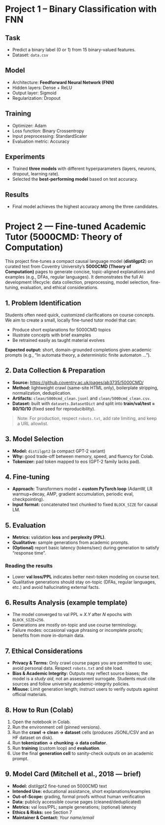 # Project 1 – Binary Classification with FNN

## Task
- Predict a binary label (0 or 1) from 15 binary-valued features.  
- Dataset: `data.csv`  

## Model
- Architecture: **Feedforward Neural Network (FNN)**  
- Hidden layers: Dense + ReLU  
- Output layer: Sigmoid  
- Regularization: Dropout  

## Training
- Optimizer: Adam  
- Loss function: Binary Crossentropy  
- Input preprocessing: StandardScaler  
- Evaluation metric: Accuracy  

## Experiments

- Trained **three models** with different hyperparameters (layers, neurons, dropout, learning rate).  
- Selected the **best-performing model** based on test accuracy.  

## Results
- Final model achieves the highest accuracy among the three candidates.  


# Project 2 — Fine-tuned Academic Tutor (5000CMD: Theory of Computation)

This project fine-tunes a compact causal language model (**distilgpt2**) on curated text from Coventry University’s **5000CMD (Theory of Computation)** pages to generate concise, topic-aligned explanations and examples (e.g., DFAs, regular languages). It demonstrates the full AI development lifecycle: data collection, preprocessing, model selection, fine-tuning, evaluation, and ethical considerations.

## 1. Problem Identification
Students often need quick, customized clarifications on course concepts. We aim to create a small, locally fine-tuned tutor model that can:
- Produce short explanations for 5000CMD topics
- Illustrate concepts with brief examples
- Be retrained easily as taught material evolves

**Expected output:** short, domain-grounded completions given academic prompts (e.g., “In automata theory, a deterministic finite automaton …”).

## 2. Data Collection & Preparation
- **Source:** https://github.coventry.ac.uk/pages/ab3735/5000CMD/
- **Method:** lightweight crawl (same-site HTML only), boilerplate stripping, normalization, deduplication.
- **Artifacts:** `clean/5000cmd_clean.jsonl` and `clean/5000cmd_clean.csv`.
- **Dataset:** built with `datasets.DatasetDict` and split into **train/val/test = 80/10/10** (fixed seed for reproducibility).
> Note: For production, respect `robots.txt`, add rate limiting, and keep a URL allowlist.

## 3. Model Selection
- **Model:** `distilgpt2` (a compact GPT-2 variant)
- **Why:** good trade-off between memory, speed, and fluency for Colab.
- **Tokenizer:** pad token mapped to eos (GPT-2 family lacks pad).

## 4. Fine-tuning
- **Approach:** Transformers model + **custom PyTorch loop** (AdamW, LR warmup+decay, AMP, gradient accumulation, periodic eval, checkpointing).
- **Input format:** concatenated text chunked to fixed `BLOCK_SIZE` for causal LM.

## 5. Evaluation
- **Metrics:** validation **loss** and **perplexity (PPL)**.
- **Qualitative:** sample generations from academic prompts.
- **(Optional)** report basic latency (tokens/sec) during generation to satisfy “response time”.

### Reading the results
- Lower **val loss/PPL** indicates better next-token modeling on course text.
- Qualitative generations should stay on-topic (DFAs, regular languages, etc.) and avoid hallucinating external facts.

## 6. Results Analysis (example template)
- The model converged to val PPL ≈ *X.Y* after *N* epochs with `BLOCK_SIZE=256`.
- Generations are mostly on-topic and use course terminology.
- Failure modes: occasional vague phrasing or incomplete proofs; benefits from more in-domain data.

## 7. Ethical Considerations
- **Privacy & Terms:** Only crawl course pages you are permitted to use; avoid personal data. Respect `robots.txt` and site load.
- **Bias & Academic Integrity:** Outputs may reflect source biases; the model is a *study aid*, not an assessment surrogate. Students must cite sources and follow university academic-integrity policies.
- **Misuse:** Limit generation length; instruct users to verify outputs against official materials.

## 8. How to Run (Colab)
1. Open the notebook in Colab.
2. Run the environment cell (pinned versions).
3. Run the **crawl → clean → dataset** cells (produces JSONL/CSV and an HF dataset on disk).
4. Run **tokenization → chunking → data collator**.
5. Run **training** (custom loop) and **evaluation**.
6. Use the final **generation cell** to sanity-check outputs on an academic prompt.

## 9. Model Card (Mitchell et al., 2018 — brief)
- **Model:** distilgpt2 fine-tuned on 5000CMD text
- **Intended Use:** educational assistance, short explanations/examples
- **Out-of-Scope:** grading, formal proofs without human verification
- **Data:** publicly accessible course pages (cleaned/deduplicated)
- **Metrics:** val loss/PPL; sample generations; (optional) latency
- **Ethics & Risks:** see Section 7
- **Maintainer & Contact:** *Your name/email*

